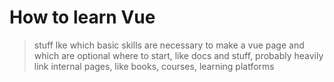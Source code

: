 # How to learn Vue

> stuff lke which basic skills are necessary to make a vue page and which are optional
  where to start, like docs and stuff, 
  probably heavily link internal pages, like books, courses, learning platforms

